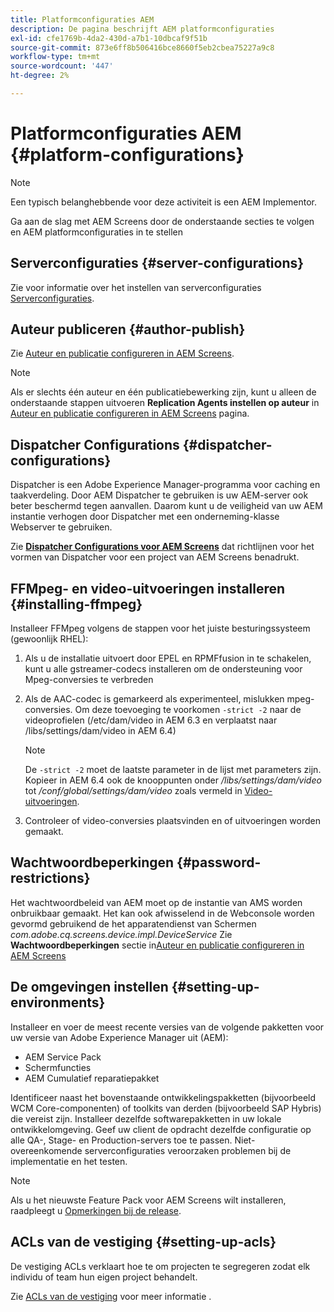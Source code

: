 ```yaml
---
title: Platformconfiguraties AEM
description: De pagina beschrijft AEM platformconfiguraties
exl-id: cfe1769b-4da2-430d-a7b1-10dbcaf9f51b
source-git-commit: 873e6ff8b506416bce8660f5eb2cbea75227a9c8
workflow-type: tm+mt
source-wordcount: '447'
ht-degree: 2%

---
```


# Platformconfiguraties AEM {#platform-configurations}

>[!NOTE]
>
>Een typisch belanghebbende voor deze activiteit is een AEM Implementor.

Ga aan de slag met AEM Screens door de onderstaande secties te volgen en AEM platformconfiguraties in te stellen

## Serverconfiguraties {#server-configurations}

Zie voor informatie over het instellen van serverconfiguraties [Serverconfiguraties](https://experienceleague.adobe.com/en/docs/experience-manager-screens/user-guide/administering/configuring-screens-introduction#ServerConfiguration).

## Auteur publiceren {#author-publish}

Zie [Auteur en publicatie configureren in AEM Screens](https://experienceleague.adobe.com/en/docs/experience-manager-screens/user-guide/administering/author-publish/author-and-publish).

>[!NOTE]
>
>Als er slechts één auteur en één publicatiebewerking zijn, kunt u alleen de onderstaande stappen uitvoeren **Replication Agents instellen op auteur** in [Auteur en publicatie configureren in AEM Screens](https://experienceleague.adobe.com/en/docs/experience-manager-screens/user-guide/administering/author-publish/author-and-publish) pagina.

## Dispatcher Configurations {#dispatcher-configurations}

Dispatcher is een Adobe Experience Manager-programma voor caching en taakverdeling. Door AEM Dispatcher te gebruiken is uw AEM-server ook beter beschermd tegen aanvallen. Daarom kunt u de veiligheid van uw AEM instantie verhogen door Dispatcher met een onderneming-klasse Webserver te gebruiken.

Zie **[Dispatcher Configurations voor AEM Screens](https://experienceleague.adobe.com/en/docs/experience-manager-screens/user-guide/administering/dispatcher-configurations-aem-screens)** dat richtlijnen voor het vormen van Dispatcher voor een project van AEM Screens benadrukt.

## FFMpeg- en video-uitvoeringen installeren {#installing-ffmpeg}

Installeer FFMpeg volgens de stappen voor het juiste besturingssysteem (gewoonlijk RHEL):

1. Als u de installatie uitvoert door EPEL en RPMFfusion in te schakelen, kunt u alle gstreamer-codecs installeren om de ondersteuning voor Mpeg-conversies te verbreden
1. Als de AAC-codec is gemarkeerd als experimenteel, mislukken mpeg-conversies. Om deze toevoeging te voorkomen `-strict -2` naar de videoprofielen (/etc/dam/video in AEM 6.3 en verplaatst naar /libs/settings/dam/video in AEM 6.4)

   >[!NOTE]
   >
   >De `-strict -2` moet de laatste parameter in de lijst met parameters zijn. Kopieer in AEM 6.4 ook de knooppunten onder */libs/settings/dam/video* tot */conf/global/settings/dam/video* zoals vermeld in [Video-uitvoeringen](https://experienceleague.adobe.com/en/docs/experience-manager-screens/user-guide/authoring/product-features/generating-renditions).
1. Controleer of video-conversies plaatsvinden en of uitvoeringen worden gemaakt.

## Wachtwoordbeperkingen {#password-restrictions}

Het wachtwoordbeleid van AEM moet op de instantie van AMS worden onbruikbaar gemaakt. Het kan ook afwisselend in de Webconsole worden gevormd gebruikend de het apparatendienst van Schermen *com.adobe.cq.screens.device.impl.DeviceService*
Zie **Wachtwoordbeperkingen** sectie in[Auteur en publicatie configureren in AEM Screens](https://experienceleague.adobe.com/en/docs/experience-manager-screens/user-guide/administering/author-publish/author-and-publish)

## De omgevingen instellen {#setting-up-environments}

Installeer en voer de meest recente versies van de volgende pakketten voor uw versie van Adobe Experience Manager uit (AEM):

* AEM Service Pack
* Schermfuncties
* AEM Cumulatief reparatiepakket

Identificeer naast het bovenstaande ontwikkelingspakketten (bijvoorbeeld WCM Core-componenten) of toolkits van derden (bijvoorbeeld SAP Hybris) die vereist zijn.
Installeer dezelfde softwarepakketten in uw lokale ontwikkelomgeving. Geef uw client de opdracht dezelfde configuratie op alle QA-, Stage- en Production-servers toe te passen. Niet-overeenkomende serverconfiguraties veroorzaken problemen bij de implementatie en het testen.

>[!NOTE]
>
>Als u het nieuwste Feature Pack voor AEM Screens wilt installeren, raadpleegt u [Opmerkingen bij de release](https://experienceleague.adobe.com/en/docs/experience-manager-screens/user-guide/aem-screens-introduction).

## ACLs van de vestiging {#setting-up-acls}

De vestiging ACLs verklaart hoe te om projecten te segregeren zodat elk individu of team hun eigen project behandelt.

Zie [ACLs van de vestiging](https://experienceleague.adobe.com/en/docs/experience-manager-screens/user-guide/administering/setting-up-acls) voor meer informatie .
